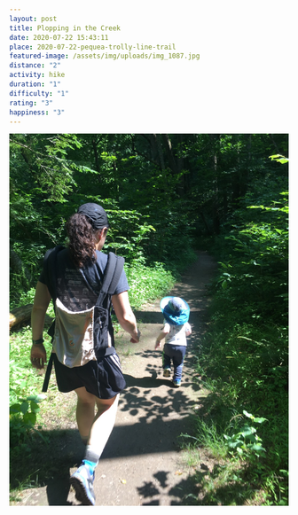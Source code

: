 ```yaml
---
layout: post
title: Plopping in the Creek
date: 2020-07-22 15:43:11
place: 2020-07-22-pequea-trolly-line-trail
featured-image: /assets/img/uploads/img_1087.jpg
distance: "2"
activity: hike
duration: "1"
difficulty: "1"
rating: "3"
happiness: "3"
---
```

![Flynn running down the trail with Lisa following close behind](/assets/img/uploads/img_1090.jpg "Lisa following Flynn down the trail")
